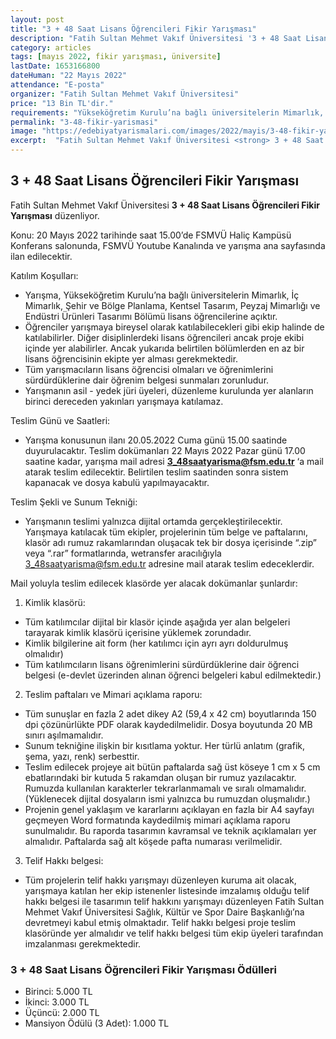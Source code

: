```yaml
---
layout: post
title: "3 + 48 Saat Lisans Öğrencileri Fikir Yarışması"
description: "Fatih Sultan Mehmet Vakıf Üniversitesi '3 + 48 Saat Lisans Öğrencileri Fikir Yarışması' düzenliyor."
category: articles
tags: [mayıs 2022, fikir yarışması, üniversite]
lastDate: 1653166800
dateHuman: "22 Mayıs 2022"
attendance: "E-posta"
organizer: "Fatih Sultan Mehmet Vakıf Üniversitesi"
price: "13 Bin TL'dir."
requirements: "Yükseköğretim Kurulu’na bağlı üniversitelerin Mimarlık, İç Mimarlık, Şehir ve Bölge Planlama, Kentsel Tasarım, Peyzaj Mimarlığı ve Endüstri Ürünleri Tasarımı Bölümü lisans öğrencileri katılabilir."
permalink: "3-48-fikir-yarismasi"
image: "https://edebiyatyarismalari.com/images/2022/mayis/3-48-fikir-yarismasi.jpg"
excerpt:  "Fatih Sultan Mehmet Vakıf Üniversitesi <strong> 3 + 48 Saat Lisans Öğrencileri Fikir Yarışması </strong> düzenliyor."
---
```


## 3 + 48 Saat Lisans Öğrencileri Fikir Yarışması
Fatih Sultan Mehmet Vakıf Üniversitesi **3 + 48 Saat Lisans Öğrencileri Fikir Yarışması** düzenliyor.

Konu: 20 Mayıs 2022 tarihinde saat 15.00’de FSMVÜ Haliç Kampüsü Konferans salonunda, FSMVÜ Youtube Kanalında ve yarışma ana sayfasında ilan edilecektir.

Katılım Koşulları:
- Yarışma, Yükseköğretim Kurulu’na bağlı üniversitelerin Mimarlık, İç Mimarlık, Şehir ve Bölge Planlama, Kentsel Tasarım, Peyzaj Mimarlığı ve Endüstri Ürünleri Tasarımı Bölümü lisans öğrencilerine açıktır. 
- Öğrenciler yarışmaya bireysel olarak katılabilecekleri gibi ekip halinde de katılabilirler. Diğer disiplinlerdeki lisans öğrencileri ancak proje ekibi içinde yer alabilirler. Ancak yukarıda belirtilen bölümlerden en az bir lisans öğrencisinin ekipte yer alması gerekmektedir. 
- Tüm yarışmacıların lisans öğrencisi olmaları ve öğrenimlerini sürdürdüklerine dair öğrenim belgesi sunmaları zorunludur.
- Yarışmanın asil - yedek jüri üyeleri, düzenleme kurulunda yer alanların birinci dereceden yakınları yarışmaya katılamaz.

Teslim Günü ve Saatleri:
- Yarışma konusunun ilanı 20.05.2022 Cuma günü 15.00 saatinde duyurulacaktır. Teslim dokümanları 22 Mayıs 2022 Pazar günü 17.00 saatine kadar, yarışma mail adresi **3_48saatyarisma@fsm.edu.tr** ‘a mail atarak teslim edilecektir. Belirtilen teslim saatinden sonra sistem kapanacak ve dosya kabulü yapılmayacaktır.

Teslim Şekli ve Sunum Tekniği:
- Yarışmanın teslimi yalnızca dijital ortamda gerçekleştirilecektir. Yarışmaya katılacak tüm ekipler, projelerinin tüm belge ve paftalarını, klasör adı rumuz rakamlarından oluşacak tek bir dosya içerisinde “.zip” veya “.rar” formatlarında, wetransfer aracılığıyla 3_48saatyarisma@fsm.edu.tr adresine mail atarak teslim edeceklerdir.

Mail yoluyla teslim edilecek klasörde yer alacak dokümanlar şunlardır:

1. Kimlik klasörü: 
- Tüm katılımcılar dijital bir klasör içinde aşağıda yer alan belgeleri tarayarak kimlik klasörü içerisine yüklemek zorundadır.
- Kimlik bilgilerine ait form (her katılımcı için ayrı ayrı doldurulmuş olmalıdır)
- Tüm katılımcıların lisans öğrenimlerini sürdürdüklerine dair öğrenci belgesi (e-devlet üzerinden alınan öğrenci belgeleri kabul edilmektedir.)

2. Teslim paftaları ve Mimari açıklama raporu:
- Tüm sunuşlar en fazla 2 adet dikey A2 (59,4 x 42 cm) boyutlarında 150 dpi çözünürlükte PDF olarak kaydedilmelidir. Dosya boyutunda 20 MB sınırı aşılmamalıdır.
- Sunum tekniğine ilişkin bir kısıtlama yoktur. Her türlü anlatım (grafik, şema, yazı, renk) serbesttir.
- Teslim edilecek projeye ait bütün paftalarda sağ üst köseye 1 cm x 5 cm ebatlarındaki bir kutuda 5 rakamdan oluşan bir rumuz yazılacaktır. Rumuzda kullanılan karakterler tekrarlanmamalı ve sıralı olmamalıdır. (Yüklenecek dijital dosyaların ismi yalnızca bu rumuzdan oluşmalıdır.)
- Projenin genel yaklaşım ve kararlarını açıklayan en fazla bir A4 sayfayı geçmeyen Word formatında kaydedilmiş mimari açıklama raporu sunulmalıdır. Bu raporda tasarımın kavramsal ve teknik açıklamaları yer almalıdır.  Paftalarda sağ alt köşede pafta numarası verilmelidir.

3. Telif Hakkı belgesi:
- Tüm projelerin telif hakkı yarışmayı düzenleyen kuruma ait olacak, yarışmaya katılan her ekip istenenler listesinde imzalamış olduğu telif hakkı belgesi ile tasarımın telif hakkını yarışmayı düzenleyen Fatih Sultan Mehmet Vakıf Üniversitesi Sağlık, Kültür ve Spor Daire Başkanlığı’na devretmeyi kabul etmiş olmaktadır. Telif hakkı belgesi proje teslim klasöründe yer almalıdır ve telif hakkı belgesi tüm ekip üyeleri tarafından imzalanması gerekmektedir.

### 3 + 48 Saat Lisans Öğrencileri Fikir Yarışması Ödülleri
- Birinci: 5.000 TL
- İkinci: 3.000 TL
- Üçüncü: 2.000 TL
- Mansiyon Ödülü (3 Adet): 1.000 TL